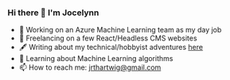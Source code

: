 ### Hi there 👋 I'm Jocelynn
- 🔭 Working on an Azure Machine Learning team as my day job
- 🧭 Freelancing on a few React/Headless CMS websites 
- 🖋️ Writing about my technical/hobbyist adventures [here](https://blog.jocelynnlearns.com/)
- 🌱 Learning about Machine Learning algorithms 
- 📫 How to reach me: jrthartwig@gmail.com 
